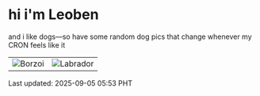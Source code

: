 # hi i'm Leoben

and i like dogs—so have some random dog pics that change whenever my CRON feels like it

|  |  |
|--------|----------|
| ![Borzoi](https://random-dog-vercel.vercel.app/api/random-borzoi?v=1757022783) | ![Labrador](https://random-dog-vercel.vercel.app/api/random-labrador?v=1757022783) |

Last updated: 2025-09-05 05:53 PHT
